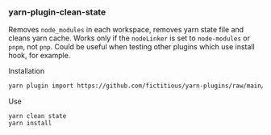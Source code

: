 
### yarn-plugin-clean-state

Removes `node_modules` in each workspace, removes yarn state file and cleans yarn cache. Works only if the `nodeLinker` is set to `node-modules` or `pnpm`, not `pnp`. Could be useful when testing other plugins which use install hook, for example.

Installation

```sh
yarn plugin import https://github.com/fictitious/yarn-plugins/raw/main/yarn-plugin-clean-state.cjs 
```

Use

```
yarn clean state
yarn install
```


